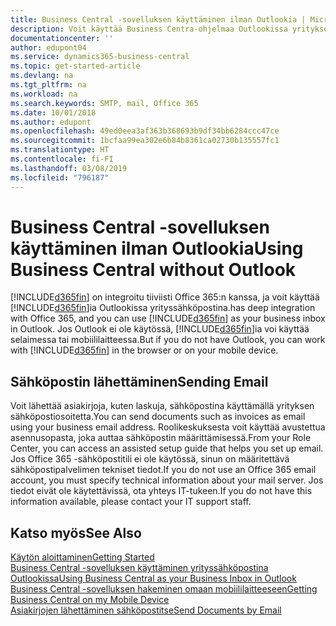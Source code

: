 ```yaml
---
title: Business Central -sovelluksen käyttäminen ilman Outlookia | Microsoft Docs
description: Voit käyttää Business Centra-ohjelmaa Outlookissa yrityksen Saapuneet-kansiona, koska se on integroitu Office 365:n kanssa. Outlook ei kuitenkaan ole välttämätön, jos käytät selainta tai mobiililaitetta.
documentationcenter: ''
author: edupont04
ms.service: dynamics365-business-central
ms.topic: get-started-article
ms.devlang: na
ms.tgt_pltfrm: na
ms.workload: na
ms.search.keywords: SMTP, mail, Office 365
ms.date: 10/01/2018
ms.author: edupont
ms.openlocfilehash: 49ed0eea3af363b368693b9df34bb6284ccc47ce
ms.sourcegitcommit: 1bcfaa99ea302e6b84b8361ca02730b135557fc1
ms.translationtype: HT
ms.contentlocale: fi-FI
ms.lasthandoff: 03/08/2019
ms.locfileid: "796187"
---
```

# <a name="using-business-central-without-outlook"></a><span data-ttu-id="2aa9c-103">Business Central -sovelluksen käyttäminen ilman Outlookia</span><span class="sxs-lookup"><span data-stu-id="2aa9c-103">Using Business Central without Outlook</span></span>
[!INCLUDE[d365fin](includes/d365fin_md.md)] <span data-ttu-id="2aa9c-104">on integroitu tiiviisti Office 365:n kanssa, ja voit käyttää [!INCLUDE[d365fin](includes/d365fin_md.md)]ia Outlookissa yrityssähköpostina.</span><span class="sxs-lookup"><span data-stu-id="2aa9c-104">has deep integration with Office 365, and you can use [!INCLUDE[d365fin](includes/d365fin_md.md)] as your business inbox in Outlook.</span></span> <span data-ttu-id="2aa9c-105">Jos Outlook ei ole käytössä, [!INCLUDE[d365fin](includes/d365fin_md.md)]ia voi käyttää selaimessa tai mobiililaitteessa.</span><span class="sxs-lookup"><span data-stu-id="2aa9c-105">But if you do not have Outlook, you can work with [!INCLUDE[d365fin](includes/d365fin_md.md)] in the browser or on your mobile device.</span></span>  

## <a name="sending-email"></a><span data-ttu-id="2aa9c-106">Sähköpostin lähettäminen</span><span class="sxs-lookup"><span data-stu-id="2aa9c-106">Sending Email</span></span>
<span data-ttu-id="2aa9c-107">Voit lähettää asiakirjoja, kuten laskuja, sähköpostina käyttämällä yrityksen sähköpostiosoitetta.</span><span class="sxs-lookup"><span data-stu-id="2aa9c-107">You can send documents such as invoices as email using your business email address.</span></span> <span data-ttu-id="2aa9c-108">Roolikeskuksesta voit käyttää avustettua asennusopasta, joka auttaa sähköpostin määrittämisessä.</span><span class="sxs-lookup"><span data-stu-id="2aa9c-108">From your Role Center, you can access an assisted setup guide that helps you set up email.</span></span> <span data-ttu-id="2aa9c-109">Jos Office 365 -sähköpostitili ei ole käytössä, sinun on määritettävä sähköpostipalvelimen tekniset tiedot.</span><span class="sxs-lookup"><span data-stu-id="2aa9c-109">If you do not use an Office 365 email account, you must specify technical information about your mail server.</span></span> <span data-ttu-id="2aa9c-110">Jos tiedot eivät ole käytettävissä, ota yhteys IT-tukeen.</span><span class="sxs-lookup"><span data-stu-id="2aa9c-110">If you do not have this information available, please contact your IT support staff.</span></span>  


## <a name="see-also"></a><span data-ttu-id="2aa9c-111">Katso myös</span><span class="sxs-lookup"><span data-stu-id="2aa9c-111">See Also</span></span>
[<span data-ttu-id="2aa9c-112">Käytön aloittaminen</span><span class="sxs-lookup"><span data-stu-id="2aa9c-112">Getting Started</span></span>](product-get-started.md)  
[<span data-ttu-id="2aa9c-113">Business Central -sovelluksen käyttäminen yrityssähköpostina Outlookissa</span><span class="sxs-lookup"><span data-stu-id="2aa9c-113">Using Business Central as your Business Inbox in Outlook</span></span>](admin-outlook.md)  
[<span data-ttu-id="2aa9c-114">Business Central -sovelluksen hakeminen omaan mobiililaitteeseen</span><span class="sxs-lookup"><span data-stu-id="2aa9c-114">Getting Business Central on my Mobile Device</span></span>](install-mobile-app.md)  
[<span data-ttu-id="2aa9c-115">Asiakirjojen lähettäminen sähköpostitse</span><span class="sxs-lookup"><span data-stu-id="2aa9c-115">Send Documents by Email</span></span>](ui-how-send-documents-email.md)
